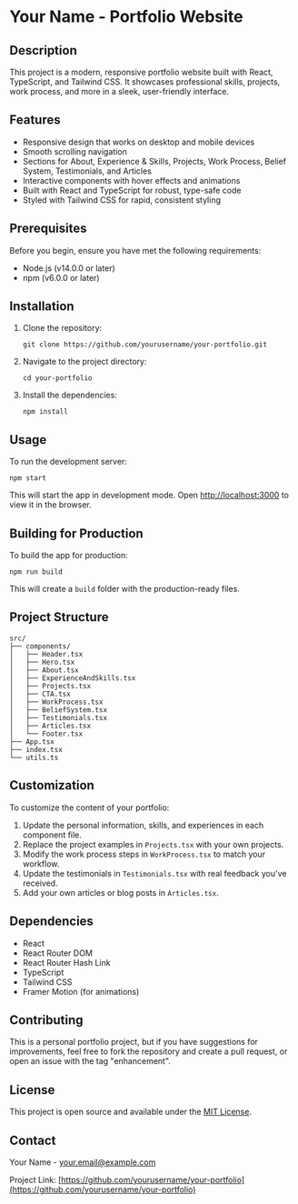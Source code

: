 # Your Name - Portfolio Website

## Description

This project is a modern, responsive portfolio website built with React, TypeScript, and Tailwind CSS. It showcases professional skills, projects, work process, and more in a sleek, user-friendly interface.

## Features

- Responsive design that works on desktop and mobile devices
- Smooth scrolling navigation
- Sections for About, Experience & Skills, Projects, Work Process, Belief System, Testimonials, and Articles
- Interactive components with hover effects and animations
- Built with React and TypeScript for robust, type-safe code
- Styled with Tailwind CSS for rapid, consistent styling

## Prerequisites

Before you begin, ensure you have met the following requirements:

- Node.js (v14.0.0 or later)
- npm (v6.0.0 or later)

## Installation

1. Clone the repository:
   ```
   git clone https://github.com/yourusername/your-portfolio.git
   ```

2. Navigate to the project directory:
   ```
   cd your-portfolio
   ```

3. Install the dependencies:
   ```
   npm install
   ```

## Usage

To run the development server:

```
npm start
```

This will start the app in development mode. Open [http://localhost:3000](http://localhost:3000) to view it in the browser.

## Building for Production

To build the app for production:

```
npm run build
```

This will create a `build` folder with the production-ready files.

## Project Structure

```
src/
├── components/
│   ├── Header.tsx
│   ├── Hero.tsx
│   ├── About.tsx
│   ├── ExperienceAndSkills.tsx
│   ├── Projects.tsx
│   ├── CTA.tsx
│   ├── WorkProcess.tsx
│   ├── BeliefSystem.tsx
│   ├── Testimonials.tsx
│   ├── Articles.tsx
│   └── Footer.tsx
├── App.tsx
├── index.tsx
└── utils.ts
```

## Customization

To customize the content of your portfolio:

1. Update the personal information, skills, and experiences in each component file.
2. Replace the project examples in `Projects.tsx` with your own projects.
3. Modify the work process steps in `WorkProcess.tsx` to match your workflow.
4. Update the testimonials in `Testimonials.tsx` with real feedback you've received.
5. Add your own articles or blog posts in `Articles.tsx`.

## Dependencies

- React
- React Router DOM
- React Router Hash Link
- TypeScript
- Tailwind CSS
- Framer Motion (for animations)

## Contributing

This is a personal portfolio project, but if you have suggestions for improvements, feel free to fork the repository and create a pull request, or open an issue with the tag "enhancement".

## License

This project is open source and available under the [MIT License](LICENSE).

## Contact

Your Name - your.email@example.com

Project Link: [https://github.com/yourusername/your-portfolio](https://github.com/yourusername/your-portfolio)